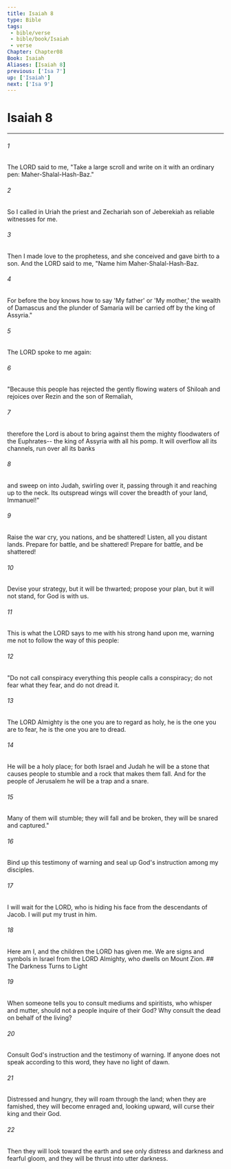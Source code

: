 ```yaml
---
title: Isaiah 8
type: Bible
tags:
 - bible/verse
 - bible/book/Isaiah
 - verse
Chapter: Chapter08
Book: Isaiah
Aliases: [Isaiah 8]
previous: ['Isa 7']
up: ['Isaiah']
next: ['Isa 9']
---
```

# Isaiah 8

***


###### 1 
The LORD said to me, "Take a large scroll and write on it with an ordinary pen: Maher-Shalal-Hash-Baz." 

###### 2 
So I called in Uriah the priest and Zechariah son of Jeberekiah as reliable witnesses for me. 

###### 3 
Then I made love to the prophetess, and she conceived and gave birth to a son. And the LORD said to me, "Name him Maher-Shalal-Hash-Baz. 

###### 4 
For before the boy knows how to say 'My father' or 'My mother,' the wealth of Damascus and the plunder of Samaria will be carried off by the king of Assyria." 

###### 5 
The LORD spoke to me again: 

###### 6 
"Because this people has rejected the gently flowing waters of Shiloah and rejoices over Rezin and the son of Remaliah, 

###### 7 
therefore the Lord is about to bring against them the mighty floodwaters of the Euphrates-- the king of Assyria with all his pomp. It will overflow all its channels, run over all its banks 

###### 8 
and sweep on into Judah, swirling over it, passing through it and reaching up to the neck. Its outspread wings will cover the breadth of your land, Immanuel!" 

###### 9 
Raise the war cry, you nations, and be shattered! Listen, all you distant lands. Prepare for battle, and be shattered! Prepare for battle, and be shattered! 

###### 10 
Devise your strategy, but it will be thwarted; propose your plan, but it will not stand, for God is with us. 

###### 11 
This is what the LORD says to me with his strong hand upon me, warning me not to follow the way of this people: 

###### 12 
"Do not call conspiracy everything this people calls a conspiracy; do not fear what they fear, and do not dread it. 

###### 13 
The LORD Almighty is the one you are to regard as holy, he is the one you are to fear, he is the one you are to dread. 

###### 14 
He will be a holy place; for both Israel and Judah he will be a stone that causes people to stumble and a rock that makes them fall. And for the people of Jerusalem he will be a trap and a snare. 

###### 15 
Many of them will stumble; they will fall and be broken, they will be snared and captured." 

###### 16 
Bind up this testimony of warning and seal up God's instruction among my disciples. 

###### 17 
I will wait for the LORD, who is hiding his face from the descendants of Jacob. I will put my trust in him. 

###### 18 
Here am I, and the children the LORD has given me. We are signs and symbols in Israel from the LORD Almighty, who dwells on Mount Zion. ## The Darkness Turns to Light 

###### 19 
When someone tells you to consult mediums and spiritists, who whisper and mutter, should not a people inquire of their God? Why consult the dead on behalf of the living? 

###### 20 
Consult God's instruction and the testimony of warning. If anyone does not speak according to this word, they have no light of dawn. 

###### 21 
Distressed and hungry, they will roam through the land; when they are famished, they will become enraged and, looking upward, will curse their king and their God. 

###### 22 
Then they will look toward the earth and see only distress and darkness and fearful gloom, and they will be thrust into utter darkness. 
